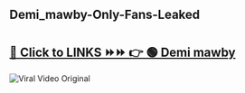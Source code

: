 
 ## Demi_mawby-Only-Fans-Leaked

# <h2><a href="https://clipsfans.com/Demi_mawby&ref=git">🔗 Click to LINKS ⏩⏩ 👉 🟢 Demi mawby </a></h2>

<a href="https://clipsfans.com/Demi_mawby&ref=git" rel="nofollow" data-target="animated-image.originalLink"><img src="https://i.ibb.co.com/xMMVF88/686577567.gif" alt="Viral Video Original" style="max-width: 100%; display: inline-block;" data-target="animated-image.originalImage"></a>

